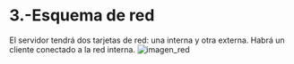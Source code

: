 # 3.-Esquema de red
El servidor tendrá dos tarjetas de red: una interna y otra externa.
Habrá un cliente conectado a la red interna.
![imagen_red](https://i.ibb.co/DLc6Ccs/red-nginx.png)
